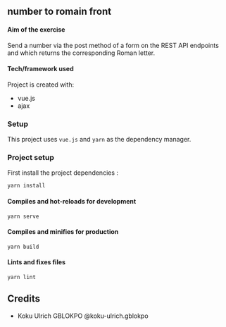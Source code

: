 ## number to romain front

#### Aim of the exercise

Send a number via the post method of a form on the REST API endpoints and which returns the corresponding Roman letter.

#### Tech/framework used

Project is created with:

* vue.js
* ajax

### Setup
This project uses ```vue.js``` and ```yarn``` as the dependency manager.

### Project setup
First install the project dependencies :
```
yarn install
```

#### Compiles and hot-reloads for development
```
yarn serve
```

#### Compiles and minifies for production
```
yarn build
```

#### Lints and fixes files
```
yarn lint
```



## Credits
- Koku Ulrich GBLOKPO @koku-ulrich.gblokpo


